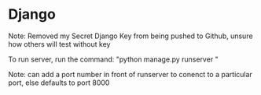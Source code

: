# Django 

Note: Removed my Secret Django Key from being pushed to Github, unsure how others will test without key

To run server, run the command:
"python manage.py runserver "

Note: can add a port number in front of runserver to conenct to a particular port, else defaults to port 8000
